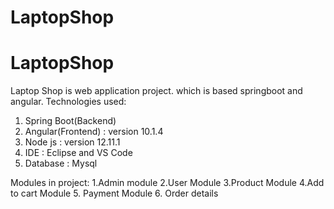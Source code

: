 # LaptopShop

# LaptopShop
Laptop Shop is web application project. which is based springboot and angular.
Technologies used:
 1. Spring Boot(Backend) 
 2. Angular(Frontend) : version 10.1.4
 3. Node js : version 12.11.1
 4. IDE : Eclipse and VS Code
 5. Database : Mysql 








Modules in project:
1.Admin module
2.User Module
3.Product Module
4.Add to cart Module
5. Payment Module
6. Order details
